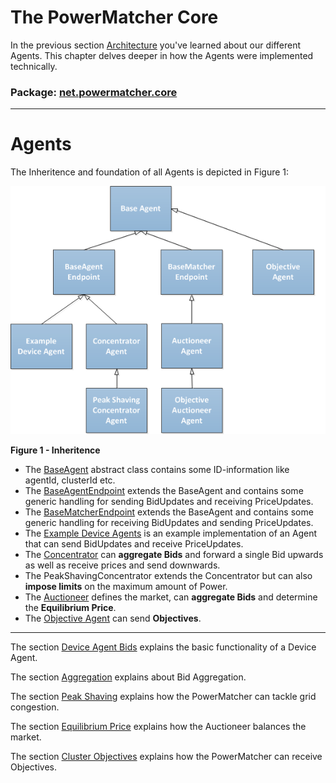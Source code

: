# The PowerMatcher Core
 
In the previous section [Architecture](Architecture-PowerMatcher) you've learned about our different Agents. This chapter delves deeper in how the Agents were implemented technically.

### Package: [net.powermatcher.core](https://github.com/flexiblepower/powermatcher/tree/master/net.powermatcher.core)
***
# Agents
The Inheritence and foundation of all Agents is depicted in Figure 1:

![Inheritence](Inheritence3.png)

**Figure 1 - Inheritence**

* The [BaseAgent](https://github.com/flexiblepower/powermatcher/blob/master/net.powermatcher.core/src/net/powermatcher/core/BaseAgent.java) abstract class contains some ID-information like agentId, clusterId etc.
* The [BaseAgentEndpoint](https://github.com/flexiblepower/powermatcher/blob/master/net.powermatcher.core/src/net/powermatcher/core/BaseAgentEndpoint.java) extends the BaseAgent and contains some generic handling for sending BidUpdates and receiving PriceUpdates.
* The [BaseMatcherEndpoint](https://github.com/flexiblepower/powermatcher/blob/master/net.powermatcher.core/src/net/powermatcher/core/BaseMatcherEndpoint.java) extends the BaseAgent and contains some generic handling for receiving BidUpdates and sending PriceUpdates.
* The [Example Device Agents](https://github.com/flexiblepower/powermatcher/blob/master/net.powermatcher.examples/src/net/powermatcher/examples/Freezer.java) is an example implementation of an Agent that can send BidUpdates and receive PriceUpdates.
* The [Concentrator](https://github.com/flexiblepower/powermatcher/blob/master/net.powermatcher.core/src/net/powermatcher/core/concentrator/Concentrator.java) can **aggregate Bids** and forward a single Bid upwards as well as receive prices and send downwards.
* The PeakShavingConcentrator extends the Concentrator but can also **impose limits** on the maximum amount of Power.
* The [Auctioneer](https://github.com/flexiblepower/powermatcher/blob/master/net.powermatcher.core/src/net/powermatcher/core/auctioneer/Auctioneer.java) defines the market, can **aggregate Bids** and determine the **Equilibrium Price**.
* The [Objective Agent](https://github.com/flexiblepower/powermatcher/blob/master/net.powermatcher.examples/src/net/powermatcher/examples/ObjectiveAgent.java) can send **Objectives**.

----------------------------------

The section [Device Agent Bids](Bids.md) explains the basic functionality of a Device Agent.

The section [Aggregation](Aggregation.md) explains about Bid Aggregation.

The section [Peak Shaving](PeakShaving.md) explains how the PowerMatcher can tackle grid congestion.

The section [Equilibrium Price](Equilibrium.md) explains how the Auctioneer balances the market. 

The section [Cluster Objectives](Objective.md) explains how the PowerMatcher can receive Objectives.

